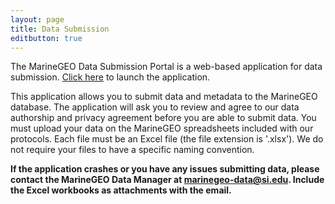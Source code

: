 ```yaml
---
layout: page
title: Data Submission
editbutton: true
---
```


The MarineGEO Data Submission Portal is a web-based application for data submission. [Click here](https://marinegeo.shinyapps.io/data_portal/) to launch the application. 

This application allows you to submit data and metadata to the MarineGEO database. The application will ask you to review and agree to our data authorship and privacy agreement before you are able to submit data. You must upload your data on the MarineGEO spreadsheets included with our protocols. Each file must be an Excel file (the file extension is '.xlsx'). We do not require your files to have a specific naming convention.

**If the application crashes or you have any issues submitting data, please contact the MarineGEO Data Manager at <marinegeo-data@si.edu>. Include the Excel workbooks as attachments with the email.**


